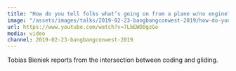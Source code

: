 ```yaml
---
title: "How do you tell folks what’s going on from a plane w/no engine?!"
image: "/assets/images/talks/2019-02-23-bangbangconwest-2019/how-do-you-tell-folks-whats-going-on-from-a-plane-wno-engine.png"
url: https://www.youtube.com/watch?v=7LbEWD0gzGo
media: video
channel: 2019-02-23-bangbangconwest-2019
---
```


Tobias Bieniek reports from the intersection between coding and gliding.
